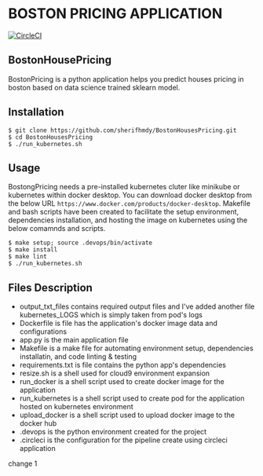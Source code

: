 # BOSTON PRICING APPLICATION 

[![CircleCI](https://circleci.com/gh/sherifhmdy/BostonHousesPricing/tree/master.svg?style=svg)](https://circleci.com/gh/sherifhmdy/BostonHousesPricing/tree/master)


## BostonHousePricing

BostonPricing is a python application helps you predict houses pricing in boston based on data science 
trained sklearn model.

## Installation

    $ git clone https://github.com/sherifhmdy/BostonHousesPricing.git
    $ cd BostonHousesPricing
    $ ./run_kubernetes.sh

## Usage

BostongPricing needs a pre-installed kubernetes cluter like minikube or kubernetes within docker desktop.
You can download docker desktop from the below URL `https://www.docker.com/products/docker-desktop`.
Makefile and bash scripts have been created to facilitate the setup environment, dependencies installation, 
and hosting the image on kubernetes using the below comamnds and scripts.

    $ make setup; source .devops/bin/activate
    $ make install
    $ make lint
    $ ./run_kubernetes.sh
    
## Files Description

- output_txt_files contains required output files and I've added another file kubernetes_LOGS which
    is simply taken from pod's logs
- Dockerfile is file has the application's docker image data and configurations
- app.py is the main application file
- Makefile is a make file for automating environment setup, dependencies installatin, and code linting & testing
- requirements.txt is file contains the python app's dependencies
- resize.sh is a shell used for cloud9 environment expansion
- run_docker is a shell script used to create docker image for the application
- run_kubernetes is a shell script used to create pod for the application hosted on kubernetes environment
- upload_docker is a shell script used to upload docker image to the docker hub 
- .devops is the python environment created for the project
- .circleci is the configuration for the pipeline create using circleci application



change 1
